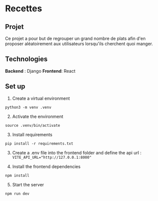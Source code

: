 # Recettes

## Projet

Ce projet a pour but de regrouper un grand nombre de plats afin d'en proposer aléatoirement aux utilisateurs lorsqu'ils cherchent quoi manger.

## Technologies

**Backend** : Django
**Frontend**: React

## Set up

1. Create a virtual environment

`python3 -m venv .venv`

2. Activate the environment

`source .venv/bin/activate`

3. Install requirements

`pip install -r requirements.txt`

3. Create a .env file into the frontend folder and define the api url :
   `VITE_API_URL="http://127.0.0.1:8000"`

4. Install the frontend dependencies

`npm install`

5. Start the server

`npm run dev`

